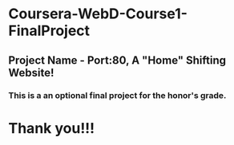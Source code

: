 # Coursera-WebD-Course1-FinalProject
## Project Name - Port:80, A "Home" Shifting Website!
### This is a an optional final project for the honor's grade.
# Thank you!!!
